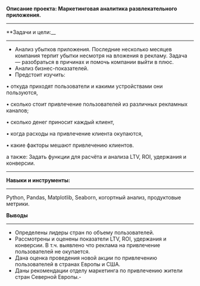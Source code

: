 
__Описание проекта: Маркетинговая аналитика развлекательного приложения.__
_____

**Задачи и цели:__
_____
- Анализ убытков приложения. Последние несколько месяцев компания терпит убытки несмотря на  вложения в рекламу. Задача — разобраться в причинах и помочь компании выйти в плюс. 
- Анализ бизнес-показателей.
- Предстоит изучить:

•	откуда приходят пользователи и какими устройствами они пользуются,

•	сколько стоит привлечение пользователей из различных рекламных каналов;

•	сколько денег приносит каждый клиент,

•	когда расходы на привлечение клиента окупаются,

•	какие факторы мешают привлечению клиентов.

а также: Задать функции для расчёта и анализа LTV, ROI, удержания и конверсии.
_____



**Навыки и инструменты:** 
_____
Python, Pandas, Matplotlib, Seaborn, когортный анализ, продуктовые метрики.

**Выводы**
_____
-  Определены лидеры  стран   по объему пользователей.
-  Рассмотрены и оценены показатели  LTV, ROI, удержания и конверсии. В т.ч. выявлено  что реклама  на привлечение пользователей не окупается. 
-  Дана оценка  проведения новой акции по привлечению пользователей в странах Европы и США.
-  Даны рекомендации отделу маркетинга по  привлечению жители стран Северной Европы.-  
